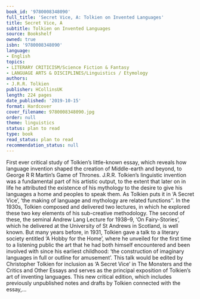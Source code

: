 ```yaml
---
book_id: '9780008348090'
full_title: 'Secret Vice, A: Tolkien on Invented Languages'
title: Secret Vice, A
subtitle: Tolkien on Invented Languages
source: Bookshelf
owned: true
isbn: '9780008348090'
language:
- English
topics:
- LITERARY CRITICISM/Science Fiction & Fantasy
- LANGUAGE ARTS & DISCIPLINES/Linguistics / Etymology
authors:
- J.R.R. Tolkien
publisher: HCollinsUK
length: 224 pages
date_published: '2019-10-15'
format: Hardcover
cover_filename: 9780008348090.jpg
order: null
theme: linguistics
status: plan to read
type: book
read_status: plan to read
recommendation_status: null
---
```

First ever critical study of Tolkien’s little-known essay, which reveals how language invention shaped the creation of Middle-earth and beyond, to George R R Martin’s Game of Thrones.
J.R.R. Tolkien’s linguistic invention was a fundamental part of his artistic output, to the extent that later on in life he attributed the existence of his mythology to the desire to give his languages a home and peoples to speak them. As Tolkien puts it in ‘A Secret Vice’, ‘the making of language and mythology are related functions’’.
In the 1930s, Tolkien composed and delivered two lectures, in which he explored these two key elements of his sub-creative methodology. The second of these, the seminal Andrew Lang Lecture for 1938–9, ‘On Fairy-Stories’, which he delivered at the University of St Andrews in Scotland, is well known. But many years before, in 1931, Tolkien gave a talk to a literary society entitled ‘A Hobby for the Home’, where he unveiled for the first time to a listening public the art that he had both himself encountered and been involved with since his earliest childhood: ‘the construction of imaginary languages in full or outline for amusement’.
This talk would be edited by Christopher Tolkien for inclusion as ‘A Secret Vice’ in The Monsters and the Critics and Other Essays and serves as the principal exposition of Tolkien’s art of inventing languages. This new critical edition, which includes previously unpublished notes and drafts by Tolkien connected with the essay,...
